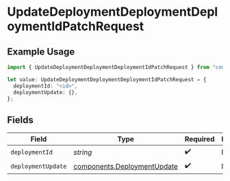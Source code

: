 # UpdateDeploymentDeploymentDeploymentIdPatchRequest

## Example Usage

```typescript
import { UpdateDeploymentDeploymentDeploymentIdPatchRequest } from "comfydeploy/models/operations";

let value: UpdateDeploymentDeploymentDeploymentIdPatchRequest = {
  deploymentId: "<id>",
  deploymentUpdate: {},
};
```

## Fields

| Field                                                                      | Type                                                                       | Required                                                                   | Description                                                                |
| -------------------------------------------------------------------------- | -------------------------------------------------------------------------- | -------------------------------------------------------------------------- | -------------------------------------------------------------------------- |
| `deploymentId`                                                             | *string*                                                                   | :heavy_check_mark:                                                         | N/A                                                                        |
| `deploymentUpdate`                                                         | [components.DeploymentUpdate](../../models/components/deploymentupdate.md) | :heavy_check_mark:                                                         | N/A                                                                        |